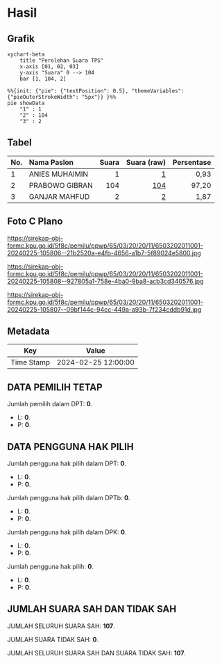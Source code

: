 # Hasil

## Grafik

```mermaid
xychart-beta
    title "Perolehan Suara TPS"
    x-axis [01, 02, 03]
    y-axis "Suara" 0 --> 104
    bar [1, 104, 2]
```

```mermaid
%%{init: {"pie": {"textPosition": 0.5}, "themeVariables": {"pieOuterStrokeWidth": "5px"}} }%%
pie showData
    "1" : 1
    "2" : 104
    "3" : 2
```

## Tabel

| No. | Nama Paslon    | Suara | Suara (raw) | Persentase |
|:--- |:-------------- | -----:| -----------:| ----------:|
| 1   | ANIES MUHAIMIN | 1     | [1][p-1]    | 0,93       |
| 2   | PRABOWO GIBRAN | 104   | [104][p-2]  | 97,20      |
| 3   | GANJAR MAHFUD  | 2     | [2][p-3]    | 1,87       |


[p-1]: https://github.com/gigit-pemilu/pemilu-2024-65-kalimantan-utara/blob/main/pilpres/hitung-suara/sub/65-kalimantan-utara/sub/03-nunukan/sub/20-lumbis-pansiangan/sub/2011-tambalang-hulu/sub/001-tps/sub/paslon-1.txt
[p-2]: https://github.com/gigit-pemilu/pemilu-2024-65-kalimantan-utara/blob/main/pilpres/hitung-suara/sub/65-kalimantan-utara/sub/03-nunukan/sub/20-lumbis-pansiangan/sub/2011-tambalang-hulu/sub/001-tps/sub/paslon-2.txt
[p-3]: https://github.com/gigit-pemilu/pemilu-2024-65-kalimantan-utara/blob/main/pilpres/hitung-suara/sub/65-kalimantan-utara/sub/03-nunukan/sub/20-lumbis-pansiangan/sub/2011-tambalang-hulu/sub/001-tps/sub/paslon-3.txt

## Foto C Plano

https://sirekap-obj-formc.kpu.go.id/5f8c/pemilu/ppwp/65/03/20/20/11/6503202011001-20240225-105806--21b2520a-e4fb-4656-a1b7-5f89024e5800.jpg

https://sirekap-obj-formc.kpu.go.id/5f8c/pemilu/ppwp/65/03/20/20/11/6503202011001-20240225-105808--927805a1-758e-4ba0-9ba8-acb3cd340576.jpg

https://sirekap-obj-formc.kpu.go.id/5f8c/pemilu/ppwp/65/03/20/20/11/6503202011001-20240225-105807--09bf144c-94cc-449a-a93b-7f234cddb91d.jpg


## Metadata

| Key        | Value               |
| ---------- | ------------------- |
| Time Stamp | 2024-02-25 12:00:00 |


## DATA PEMILIH TETAP

Jumlah pemilih dalam DPT: **0**.
 * L: **0**.
 * P: **0**.

## DATA PENGGUNA HAK PILIH

Jumlah pengguna hak pilih dalam DPT: **0**.
 * L: **0**.
 * P: **0**.

Jumlah pengguna hak pilih dalam DPTb: **0**.
 * L: **0**.
 * P: **0**.

Jumlah pengguna hak pilih dalam DPK: **0**.
 * L: **0**.
 * P: **0**.

Jumlah pengguna hak pilih: **0**.
 * L: **0**.
 * P: **0**.

## JUMLAH SUARA SAH DAN TIDAK SAH

JUMLAH SELURUH SUARA SAH: **107**.

JUMLAH SUARA TIDAK SAH: **0**.

JUMLAH SELURUH SUARA SAH DAN SUARA TIDAK SAH: **107**.


